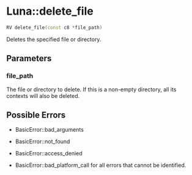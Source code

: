 # Luna::delete_file

```c++
RV delete_file(const c8 *file_path)
```

Deletes the specified file or directory. 



## Parameters
### file_path
The file or directory to delete. If this is a non-empty directory, all its contexts will also be deleted. 

## Possible Errors
* BasicError::bad_arguments

* BasicError::not_found

* BasicError::access_denied

* BasicError::bad_platform_call for all errors that cannot be identified. 

